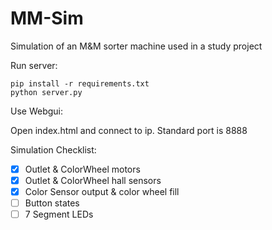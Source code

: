 # MM-Sim
Simulation of an M&amp;M sorter machine used in a study project

Run server:

``` 
pip install -r requirements.txt
python server.py
```

Use Webgui:

Open index.html and connect to ip. Standard port is 8888

Simulation Checklist:
- [x] Outlet & ColorWheel motors
- [x] Outlet & ColorWheel hall sensors
- [x] Color Sensor output & color wheel fill
- [ ] Button states
- [ ] 7 Segment LEDs
